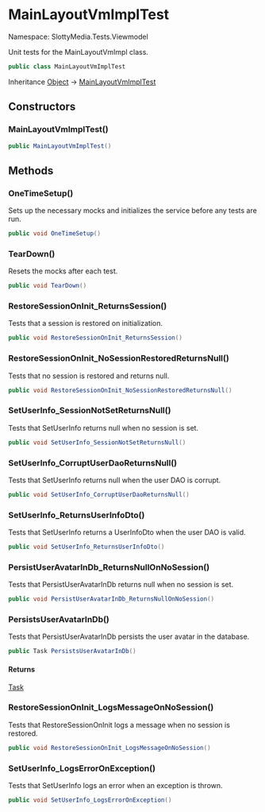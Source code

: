 # MainLayoutVmImplTest

Namespace: SlottyMedia.Tests.Viewmodel

Unit tests for the MainLayoutVmImpl class.

```csharp
public class MainLayoutVmImplTest
```

Inheritance [Object](https://docs.microsoft.com/en-us/dotnet/api/system.object) → [MainLayoutVmImplTest](./slottymedia.tests.viewmodel.mainlayoutvmimpltest.md)

## Constructors

### **MainLayoutVmImplTest()**

```csharp
public MainLayoutVmImplTest()
```

## Methods

### **OneTimeSetup()**

Sets up the necessary mocks and initializes the service before any tests are run.

```csharp
public void OneTimeSetup()
```

### **TearDown()**

Resets the mocks after each test.

```csharp
public void TearDown()
```

### **RestoreSessionOnInit_ReturnsSession()**

Tests that a session is restored on initialization.

```csharp
public void RestoreSessionOnInit_ReturnsSession()
```

### **RestoreSessionOnInit_NoSessionRestoredReturnsNull()**

Tests that no session is restored and returns null.

```csharp
public void RestoreSessionOnInit_NoSessionRestoredReturnsNull()
```

### **SetUserInfo_SessionNotSetReturnsNull()**

Tests that SetUserInfo returns null when no session is set.

```csharp
public void SetUserInfo_SessionNotSetReturnsNull()
```

### **SetUserInfo_CorruptUserDaoReturnsNull()**

Tests that SetUserInfo returns null when the user DAO is corrupt.

```csharp
public void SetUserInfo_CorruptUserDaoReturnsNull()
```

### **SetUserInfo_ReturnsUserInfoDto()**

Tests that SetUserInfo returns a UserInfoDto when the user DAO is valid.

```csharp
public void SetUserInfo_ReturnsUserInfoDto()
```

### **PersistUserAvatarInDb_ReturnsNullOnNoSession()**

Tests that PersistUserAvatarInDb returns null when no session is set.

```csharp
public void PersistUserAvatarInDb_ReturnsNullOnNoSession()
```

### **PersistsUserAvatarInDb()**

Tests that PersistUserAvatarInDb persists the user avatar in the database.

```csharp
public Task PersistsUserAvatarInDb()
```

#### Returns

[Task](https://docs.microsoft.com/en-us/dotnet/api/system.threading.tasks.task)<br>

### **RestoreSessionOnInit_LogsMessageOnNoSession()**

Tests that RestoreSessionOnInit logs a message when no session is restored.

```csharp
public void RestoreSessionOnInit_LogsMessageOnNoSession()
```

### **SetUserInfo_LogsErrorOnException()**

Tests that SetUserInfo logs an error when an exception is thrown.

```csharp
public void SetUserInfo_LogsErrorOnException()
```
